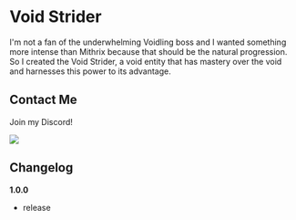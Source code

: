 
# Void Strider

I'm not a fan of the underwhelming Voidling boss and I wanted something more intense than Mithrix because that should be the natural progression. So I created the Void Strider, a void entity that has mastery over the void and harnesses this power to its advantage.

## Contact Me

Join my Discord!

[<img src="https://i.ibb.co/3m5HQtF/discord.png">](https://discord.gg/VNB3wqy242)

## Changelog
**1.0.0**

- release